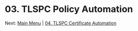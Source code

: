 # 03. TLSPC Policy Automation

Next: [Main Menu](../README.md) | [04. TLSPC Certificate Automation](../04-tlspc-certificate-automation/README.md)

